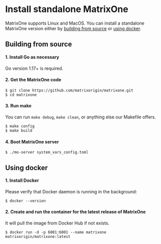 # **Install standalone MatrixOne**

MatrixOne supports Linux and MacOS. You can install a standalone MatrixOne version either by [building from source](#building-from-source) or [using docker](#using-docker).
 
## **Building from source**

#### 1. Install Go as necessary

Go version 1.17+ is required.
  
#### 2. Get the MatrixOne code

```
$ git clone https://github.com/matrixorigin/matrixone.git
$ cd matrixone
```

#### 3. Run make

   You can run `make debug`, `make clean`, or anything else our Makefile offers.

```
$ make config
$ make build
```

#### 4. Boot MatrixOne server

```
$ ./mo-server system_vars_config.toml
```
## **Using docker**

#### 1. Install Docker
Please verify that Docker daemon is running in the background:

```
$ docker --version
```
#### 2. Create and run the container for the latest release of MatrixOne
It will pull the image from Docker Hub if not exists.
   
```
$ docker run -d -p 6001:6001 --name matrixone matrixorigin/matrixone:latest
```
